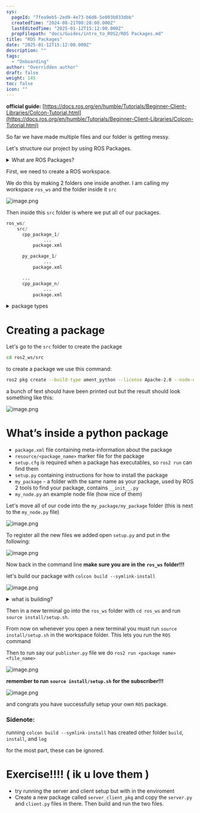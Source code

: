```yaml
---
sys:
  pageId: "7fea9eb5-2ed9-4e73-b6d6-5e093b833dbb"
  createdTime: "2024-08-21T00:28:00.000Z"
  lastEditedTime: "2025-01-12T15:12:00.000Z"
  propFilepath: "docs/Guides/intro_to_ROS2/ROS Packages.md"
title: "ROS Packages"
date: "2025-01-12T15:12:00.000Z"
description: ""
tags:
  - "Onboarding"
author: "Overridden author"
draft: false
weight: 145
toc: false
icon: ""
---
```


**official guide:** [https://docs.ros.org/en/humble/Tutorials/Beginner-Client-Libraries/Colcon-Tutorial.html](https://docs.ros.org/en/humble/Tutorials/Beginner-Client-Libraries/Colcon-Tutorial.html)

So far we have made multiple files and our folder is getting messy.

Let's structure our project by using ROS Packages.

<details>

<summary>What are ROS Packages?</summary>

ROS Packages are, as the name implies, packages of code that are highly sharable between ROS developers.

They consist of a folder, `package.xml` file, and source code

```python
      cpp_package_1/
		      ... imagine much code files here ..
          package.xml
```

</details>

First, we need to create a ROS workspace.

We do this by making 2 folders one inside another. I am calling my workspace `ros_ws` and the folder inside it `src`

![image.png](https://prod-files-secure.s3.us-west-2.amazonaws.com/d518164a-d88e-44d1-a4ee-3adb3bd8bce0/70706947-fd18-4537-a67b-e12946812d31/image.png?X-Amz-Algorithm=AWS4-HMAC-SHA256&X-Amz-Content-Sha256=UNSIGNED-PAYLOAD&X-Amz-Credential=ASIAZI2LB466YPAEHLMT%2F20250404%2Fus-west-2%2Fs3%2Faws4_request&X-Amz-Date=20250404T170743Z&X-Amz-Expires=3600&X-Amz-Security-Token=IQoJb3JpZ2luX2VjEKH%2F%2F%2F%2F%2F%2F%2F%2F%2F%2FwEaCXVzLXdlc3QtMiJHMEUCIQDGceCSoFE6TdKC5Zw%2Bmj8unXRMweLwtXpDMT8JPiE8tgIgMC8pVkpo9hBRXRZmlocrhV8andgbhk%2F5%2F7ylCxkh%2BVQq%2FwMIGhAAGgw2Mzc0MjMxODM4MDUiDI3pItXl%2Biq8dJ7sYyrcA%2FHNP4599qU0pSlo5I%2FEhdaagr%2F1rSXPeNtns9qDtJxPIZ94tiZiC%2Fo4ik055vQTlP08QG1TXC8XmVWpDMWpSqUQ4zhX6JOBtL3JJFpnb95onYOrwEQxE8gsAujImcO8fjGpca%2FBvnQxttynBIPJ5kRqm67xU669ktQ6zqe7pTYbCM%2F0Im3mtkvsh83rOeMN0yMpr2AcOVprK5XrzTY0xSxTanCW4OQBLmUYhtQbDUMAj41UQEdg%2BkNm9s07Hc5PYs40xEvUiTksad9pEx%2F6cBPVxunt2XfC%2F14%2BWJBe8XK0gVntC1QwaTuz2WjY5hSCkBXwiq%2FJK5L4XXD9MOThWny8v5jHhzE02qdq8v1up6JkhjMvtQEwxdZw051oO9ILRiBEcDR8xzj678uOqBO0nRUitOtb2w%2FKSnWE9P%2F70gwJXj67OthkJZWQ2V9BPKIrKxPsr9HZXKoJ%2FllXziERFPViWe1B2Rv5JdGW4Rmtpy%2F5%2BW7ps85FB6mMShXf0edOBWl81syJzii5wh6II%2Bx4HhBVNqqazlMNnMmbfLl6mbjXvOE1dpuzByNwwzVromoPzeNGHBwy1FLgLYY80z84mj9nAk1QRXdHtCKbm7AA4nNz7xEkcqc%2BK%2FcavWeEMMecwL8GOqUBKWvA3nn8QA%2BC7M%2B61eSOoW0XZC6SyQgszwl%2BbPzqt%2FlB2Xl5qqmSA6wsICzWeMwb57N3Sl6%2FHYPYazklU9gWAeJagOpSLOb9fshVZW5mneahntzrIGh1tqanfIybP2KjHbDPmTeanApLoVI1WV%2FLHJXb6bOAaQpLzpWRKt4bUzqC25kk3RwSQZFGgpY4Kj12QgKUcAuHsvUP9Ol5xILK94V1vJHL&X-Amz-Signature=c076e4b50215b5caede3eaf850bedc40eafa6ee84238c210588ae30c7689da05&X-Amz-SignedHeaders=host&x-id=GetObject)

Then inside this `src` folder is where we put all of our packages.

```python
ros_ws/
    src/
      cpp_package_1/
		      ...
          package.xml

      py_package_1/
		      ...
          package.xml

      ...
      cpp_package_n/
		      ...
          package.xml

```

<details>

<summary>package types</summary>

packages can be either `C++` or python.

the intern file structure is different for each but for this guide we will stick to creating python packages

</details>

# Creating a package

Let's go to the `src` folder to create the package

```bash
cd ros2_ws/src
```

to create a package we use this command:

```bash
ros2 pkg create --build-type ament_python --license Apache-2.0 --node-name my_node my_package
```

a bunch of text should have been printed out but the result should look something like this:

![image.png](https://prod-files-secure.s3.us-west-2.amazonaws.com/d518164a-d88e-44d1-a4ee-3adb3bd8bce0/e6cf1e3f-8512-4a3e-b131-079f800bf3e8/image.png?X-Amz-Algorithm=AWS4-HMAC-SHA256&X-Amz-Content-Sha256=UNSIGNED-PAYLOAD&X-Amz-Credential=ASIAZI2LB466YPAEHLMT%2F20250404%2Fus-west-2%2Fs3%2Faws4_request&X-Amz-Date=20250404T170743Z&X-Amz-Expires=3600&X-Amz-Security-Token=IQoJb3JpZ2luX2VjEKH%2F%2F%2F%2F%2F%2F%2F%2F%2F%2FwEaCXVzLXdlc3QtMiJHMEUCIQDGceCSoFE6TdKC5Zw%2Bmj8unXRMweLwtXpDMT8JPiE8tgIgMC8pVkpo9hBRXRZmlocrhV8andgbhk%2F5%2F7ylCxkh%2BVQq%2FwMIGhAAGgw2Mzc0MjMxODM4MDUiDI3pItXl%2Biq8dJ7sYyrcA%2FHNP4599qU0pSlo5I%2FEhdaagr%2F1rSXPeNtns9qDtJxPIZ94tiZiC%2Fo4ik055vQTlP08QG1TXC8XmVWpDMWpSqUQ4zhX6JOBtL3JJFpnb95onYOrwEQxE8gsAujImcO8fjGpca%2FBvnQxttynBIPJ5kRqm67xU669ktQ6zqe7pTYbCM%2F0Im3mtkvsh83rOeMN0yMpr2AcOVprK5XrzTY0xSxTanCW4OQBLmUYhtQbDUMAj41UQEdg%2BkNm9s07Hc5PYs40xEvUiTksad9pEx%2F6cBPVxunt2XfC%2F14%2BWJBe8XK0gVntC1QwaTuz2WjY5hSCkBXwiq%2FJK5L4XXD9MOThWny8v5jHhzE02qdq8v1up6JkhjMvtQEwxdZw051oO9ILRiBEcDR8xzj678uOqBO0nRUitOtb2w%2FKSnWE9P%2F70gwJXj67OthkJZWQ2V9BPKIrKxPsr9HZXKoJ%2FllXziERFPViWe1B2Rv5JdGW4Rmtpy%2F5%2BW7ps85FB6mMShXf0edOBWl81syJzii5wh6II%2Bx4HhBVNqqazlMNnMmbfLl6mbjXvOE1dpuzByNwwzVromoPzeNGHBwy1FLgLYY80z84mj9nAk1QRXdHtCKbm7AA4nNz7xEkcqc%2BK%2FcavWeEMMecwL8GOqUBKWvA3nn8QA%2BC7M%2B61eSOoW0XZC6SyQgszwl%2BbPzqt%2FlB2Xl5qqmSA6wsICzWeMwb57N3Sl6%2FHYPYazklU9gWAeJagOpSLOb9fshVZW5mneahntzrIGh1tqanfIybP2KjHbDPmTeanApLoVI1WV%2FLHJXb6bOAaQpLzpWRKt4bUzqC25kk3RwSQZFGgpY4Kj12QgKUcAuHsvUP9Ol5xILK94V1vJHL&X-Amz-Signature=01d4ed0680a4122904f3ec4055229e908c2237a4c0807863d79431527e605eda&X-Amz-SignedHeaders=host&x-id=GetObject)

# What’s inside a python package

- `package.xml` file containing meta-information about the package
- `resource/<package_name>` marker file for the package
- `setup.cfg` is required when a package has executables, so `ros2 run` can find them
- `setup.py` containing instructions for how to install the package
- `my_package` - a folder with the same name as your package, used by ROS 2 tools to find your package, contains `__init__.py`
- `my_node.py` an example node file (how nice of them)

Let's move all of our code into the `my_package/my_package` folder (this is next to the `my_node.py` file)

![image.png](https://prod-files-secure.s3.us-west-2.amazonaws.com/d518164a-d88e-44d1-a4ee-3adb3bd8bce0/9ce58f11-0da9-4d3e-b86d-506a9685d378/image.png?X-Amz-Algorithm=AWS4-HMAC-SHA256&X-Amz-Content-Sha256=UNSIGNED-PAYLOAD&X-Amz-Credential=ASIAZI2LB466YPAEHLMT%2F20250404%2Fus-west-2%2Fs3%2Faws4_request&X-Amz-Date=20250404T170743Z&X-Amz-Expires=3600&X-Amz-Security-Token=IQoJb3JpZ2luX2VjEKH%2F%2F%2F%2F%2F%2F%2F%2F%2F%2FwEaCXVzLXdlc3QtMiJHMEUCIQDGceCSoFE6TdKC5Zw%2Bmj8unXRMweLwtXpDMT8JPiE8tgIgMC8pVkpo9hBRXRZmlocrhV8andgbhk%2F5%2F7ylCxkh%2BVQq%2FwMIGhAAGgw2Mzc0MjMxODM4MDUiDI3pItXl%2Biq8dJ7sYyrcA%2FHNP4599qU0pSlo5I%2FEhdaagr%2F1rSXPeNtns9qDtJxPIZ94tiZiC%2Fo4ik055vQTlP08QG1TXC8XmVWpDMWpSqUQ4zhX6JOBtL3JJFpnb95onYOrwEQxE8gsAujImcO8fjGpca%2FBvnQxttynBIPJ5kRqm67xU669ktQ6zqe7pTYbCM%2F0Im3mtkvsh83rOeMN0yMpr2AcOVprK5XrzTY0xSxTanCW4OQBLmUYhtQbDUMAj41UQEdg%2BkNm9s07Hc5PYs40xEvUiTksad9pEx%2F6cBPVxunt2XfC%2F14%2BWJBe8XK0gVntC1QwaTuz2WjY5hSCkBXwiq%2FJK5L4XXD9MOThWny8v5jHhzE02qdq8v1up6JkhjMvtQEwxdZw051oO9ILRiBEcDR8xzj678uOqBO0nRUitOtb2w%2FKSnWE9P%2F70gwJXj67OthkJZWQ2V9BPKIrKxPsr9HZXKoJ%2FllXziERFPViWe1B2Rv5JdGW4Rmtpy%2F5%2BW7ps85FB6mMShXf0edOBWl81syJzii5wh6II%2Bx4HhBVNqqazlMNnMmbfLl6mbjXvOE1dpuzByNwwzVromoPzeNGHBwy1FLgLYY80z84mj9nAk1QRXdHtCKbm7AA4nNz7xEkcqc%2BK%2FcavWeEMMecwL8GOqUBKWvA3nn8QA%2BC7M%2B61eSOoW0XZC6SyQgszwl%2BbPzqt%2FlB2Xl5qqmSA6wsICzWeMwb57N3Sl6%2FHYPYazklU9gWAeJagOpSLOb9fshVZW5mneahntzrIGh1tqanfIybP2KjHbDPmTeanApLoVI1WV%2FLHJXb6bOAaQpLzpWRKt4bUzqC25kk3RwSQZFGgpY4Kj12QgKUcAuHsvUP9Ol5xILK94V1vJHL&X-Amz-Signature=ff6b560efd2d2b69fe26d2fa2e8eaa72d1a3d59db31af4d85b152ac5ba8bdaa8&X-Amz-SignedHeaders=host&x-id=GetObject)

To register all the new files we added open `setup.py` and put in the following:

![image.png](https://prod-files-secure.s3.us-west-2.amazonaws.com/d518164a-d88e-44d1-a4ee-3adb3bd8bce0/1cd7c262-4cae-4496-9d75-c178537d24a2/image.png?X-Amz-Algorithm=AWS4-HMAC-SHA256&X-Amz-Content-Sha256=UNSIGNED-PAYLOAD&X-Amz-Credential=ASIAZI2LB466YPAEHLMT%2F20250404%2Fus-west-2%2Fs3%2Faws4_request&X-Amz-Date=20250404T170743Z&X-Amz-Expires=3600&X-Amz-Security-Token=IQoJb3JpZ2luX2VjEKH%2F%2F%2F%2F%2F%2F%2F%2F%2F%2FwEaCXVzLXdlc3QtMiJHMEUCIQDGceCSoFE6TdKC5Zw%2Bmj8unXRMweLwtXpDMT8JPiE8tgIgMC8pVkpo9hBRXRZmlocrhV8andgbhk%2F5%2F7ylCxkh%2BVQq%2FwMIGhAAGgw2Mzc0MjMxODM4MDUiDI3pItXl%2Biq8dJ7sYyrcA%2FHNP4599qU0pSlo5I%2FEhdaagr%2F1rSXPeNtns9qDtJxPIZ94tiZiC%2Fo4ik055vQTlP08QG1TXC8XmVWpDMWpSqUQ4zhX6JOBtL3JJFpnb95onYOrwEQxE8gsAujImcO8fjGpca%2FBvnQxttynBIPJ5kRqm67xU669ktQ6zqe7pTYbCM%2F0Im3mtkvsh83rOeMN0yMpr2AcOVprK5XrzTY0xSxTanCW4OQBLmUYhtQbDUMAj41UQEdg%2BkNm9s07Hc5PYs40xEvUiTksad9pEx%2F6cBPVxunt2XfC%2F14%2BWJBe8XK0gVntC1QwaTuz2WjY5hSCkBXwiq%2FJK5L4XXD9MOThWny8v5jHhzE02qdq8v1up6JkhjMvtQEwxdZw051oO9ILRiBEcDR8xzj678uOqBO0nRUitOtb2w%2FKSnWE9P%2F70gwJXj67OthkJZWQ2V9BPKIrKxPsr9HZXKoJ%2FllXziERFPViWe1B2Rv5JdGW4Rmtpy%2F5%2BW7ps85FB6mMShXf0edOBWl81syJzii5wh6II%2Bx4HhBVNqqazlMNnMmbfLl6mbjXvOE1dpuzByNwwzVromoPzeNGHBwy1FLgLYY80z84mj9nAk1QRXdHtCKbm7AA4nNz7xEkcqc%2BK%2FcavWeEMMecwL8GOqUBKWvA3nn8QA%2BC7M%2B61eSOoW0XZC6SyQgszwl%2BbPzqt%2FlB2Xl5qqmSA6wsICzWeMwb57N3Sl6%2FHYPYazklU9gWAeJagOpSLOb9fshVZW5mneahntzrIGh1tqanfIybP2KjHbDPmTeanApLoVI1WV%2FLHJXb6bOAaQpLzpWRKt4bUzqC25kk3RwSQZFGgpY4Kj12QgKUcAuHsvUP9Ol5xILK94V1vJHL&X-Amz-Signature=205782faec899f4cc9bf4c704b5d847acf98366ed764e8e7896ed9750529e56e&X-Amz-SignedHeaders=host&x-id=GetObject)

Now back in the command line **make sure you are in the** **`ros_ws`** **folder!!!**

let's build our package with `colcon build --symlink-install`

![image.png](https://prod-files-secure.s3.us-west-2.amazonaws.com/d518164a-d88e-44d1-a4ee-3adb3bd8bce0/2f2a0d27-b173-48fd-b189-5f5c0ce65619/image.png?X-Amz-Algorithm=AWS4-HMAC-SHA256&X-Amz-Content-Sha256=UNSIGNED-PAYLOAD&X-Amz-Credential=ASIAZI2LB466YPAEHLMT%2F20250404%2Fus-west-2%2Fs3%2Faws4_request&X-Amz-Date=20250404T170743Z&X-Amz-Expires=3600&X-Amz-Security-Token=IQoJb3JpZ2luX2VjEKH%2F%2F%2F%2F%2F%2F%2F%2F%2F%2FwEaCXVzLXdlc3QtMiJHMEUCIQDGceCSoFE6TdKC5Zw%2Bmj8unXRMweLwtXpDMT8JPiE8tgIgMC8pVkpo9hBRXRZmlocrhV8andgbhk%2F5%2F7ylCxkh%2BVQq%2FwMIGhAAGgw2Mzc0MjMxODM4MDUiDI3pItXl%2Biq8dJ7sYyrcA%2FHNP4599qU0pSlo5I%2FEhdaagr%2F1rSXPeNtns9qDtJxPIZ94tiZiC%2Fo4ik055vQTlP08QG1TXC8XmVWpDMWpSqUQ4zhX6JOBtL3JJFpnb95onYOrwEQxE8gsAujImcO8fjGpca%2FBvnQxttynBIPJ5kRqm67xU669ktQ6zqe7pTYbCM%2F0Im3mtkvsh83rOeMN0yMpr2AcOVprK5XrzTY0xSxTanCW4OQBLmUYhtQbDUMAj41UQEdg%2BkNm9s07Hc5PYs40xEvUiTksad9pEx%2F6cBPVxunt2XfC%2F14%2BWJBe8XK0gVntC1QwaTuz2WjY5hSCkBXwiq%2FJK5L4XXD9MOThWny8v5jHhzE02qdq8v1up6JkhjMvtQEwxdZw051oO9ILRiBEcDR8xzj678uOqBO0nRUitOtb2w%2FKSnWE9P%2F70gwJXj67OthkJZWQ2V9BPKIrKxPsr9HZXKoJ%2FllXziERFPViWe1B2Rv5JdGW4Rmtpy%2F5%2BW7ps85FB6mMShXf0edOBWl81syJzii5wh6II%2Bx4HhBVNqqazlMNnMmbfLl6mbjXvOE1dpuzByNwwzVromoPzeNGHBwy1FLgLYY80z84mj9nAk1QRXdHtCKbm7AA4nNz7xEkcqc%2BK%2FcavWeEMMecwL8GOqUBKWvA3nn8QA%2BC7M%2B61eSOoW0XZC6SyQgszwl%2BbPzqt%2FlB2Xl5qqmSA6wsICzWeMwb57N3Sl6%2FHYPYazklU9gWAeJagOpSLOb9fshVZW5mneahntzrIGh1tqanfIybP2KjHbDPmTeanApLoVI1WV%2FLHJXb6bOAaQpLzpWRKt4bUzqC25kk3RwSQZFGgpY4Kj12QgKUcAuHsvUP9Ol5xILK94V1vJHL&X-Amz-Signature=3553770866084bb51ea9d404066e99294f0c6afad74798e47a81f7c9cbfd353d&X-Amz-SignedHeaders=host&x-id=GetObject)

<details>

<summary>what is building?</summary>

if you are a CS major at Rose-Hulman you will learn the answer to this in CSSE132

but TLDR; is it combines all the code files into one program that can be run easily 

</details>

Then in a new terminal go into the `ros_ws` folder with `cd ros_ws` and run `source install/setup.sh`. 

From now on whenever you open a new terminal you must run `source install/setup.sh` in the workspace folder. This lets you run the `ROS` command

Then to run say our `publisher.py` file we do `ros2 run <package name> <file_name>`

![image.png](https://prod-files-secure.s3.us-west-2.amazonaws.com/d518164a-d88e-44d1-a4ee-3adb3bd8bce0/4f4b1219-3a44-4632-aa0a-ce3471699f59/image.png?X-Amz-Algorithm=AWS4-HMAC-SHA256&X-Amz-Content-Sha256=UNSIGNED-PAYLOAD&X-Amz-Credential=ASIAZI2LB466YPAEHLMT%2F20250404%2Fus-west-2%2Fs3%2Faws4_request&X-Amz-Date=20250404T170743Z&X-Amz-Expires=3600&X-Amz-Security-Token=IQoJb3JpZ2luX2VjEKH%2F%2F%2F%2F%2F%2F%2F%2F%2F%2FwEaCXVzLXdlc3QtMiJHMEUCIQDGceCSoFE6TdKC5Zw%2Bmj8unXRMweLwtXpDMT8JPiE8tgIgMC8pVkpo9hBRXRZmlocrhV8andgbhk%2F5%2F7ylCxkh%2BVQq%2FwMIGhAAGgw2Mzc0MjMxODM4MDUiDI3pItXl%2Biq8dJ7sYyrcA%2FHNP4599qU0pSlo5I%2FEhdaagr%2F1rSXPeNtns9qDtJxPIZ94tiZiC%2Fo4ik055vQTlP08QG1TXC8XmVWpDMWpSqUQ4zhX6JOBtL3JJFpnb95onYOrwEQxE8gsAujImcO8fjGpca%2FBvnQxttynBIPJ5kRqm67xU669ktQ6zqe7pTYbCM%2F0Im3mtkvsh83rOeMN0yMpr2AcOVprK5XrzTY0xSxTanCW4OQBLmUYhtQbDUMAj41UQEdg%2BkNm9s07Hc5PYs40xEvUiTksad9pEx%2F6cBPVxunt2XfC%2F14%2BWJBe8XK0gVntC1QwaTuz2WjY5hSCkBXwiq%2FJK5L4XXD9MOThWny8v5jHhzE02qdq8v1up6JkhjMvtQEwxdZw051oO9ILRiBEcDR8xzj678uOqBO0nRUitOtb2w%2FKSnWE9P%2F70gwJXj67OthkJZWQ2V9BPKIrKxPsr9HZXKoJ%2FllXziERFPViWe1B2Rv5JdGW4Rmtpy%2F5%2BW7ps85FB6mMShXf0edOBWl81syJzii5wh6II%2Bx4HhBVNqqazlMNnMmbfLl6mbjXvOE1dpuzByNwwzVromoPzeNGHBwy1FLgLYY80z84mj9nAk1QRXdHtCKbm7AA4nNz7xEkcqc%2BK%2FcavWeEMMecwL8GOqUBKWvA3nn8QA%2BC7M%2B61eSOoW0XZC6SyQgszwl%2BbPzqt%2FlB2Xl5qqmSA6wsICzWeMwb57N3Sl6%2FHYPYazklU9gWAeJagOpSLOb9fshVZW5mneahntzrIGh1tqanfIybP2KjHbDPmTeanApLoVI1WV%2FLHJXb6bOAaQpLzpWRKt4bUzqC25kk3RwSQZFGgpY4Kj12QgKUcAuHsvUP9Ol5xILK94V1vJHL&X-Amz-Signature=24985e2af8e8c47e903cddcb0e783bf8d43af87a9926c92a14d81c5864afefc9&X-Amz-SignedHeaders=host&x-id=GetObject)

**remember to run** **`source install/setup.sh`** **for the subscriber!!!**

![image.png](https://prod-files-secure.s3.us-west-2.amazonaws.com/d518164a-d88e-44d1-a4ee-3adb3bd8bce0/02121119-dad4-49ec-8356-c956108b4243/image.png?X-Amz-Algorithm=AWS4-HMAC-SHA256&X-Amz-Content-Sha256=UNSIGNED-PAYLOAD&X-Amz-Credential=ASIAZI2LB466YPAEHLMT%2F20250404%2Fus-west-2%2Fs3%2Faws4_request&X-Amz-Date=20250404T170743Z&X-Amz-Expires=3600&X-Amz-Security-Token=IQoJb3JpZ2luX2VjEKH%2F%2F%2F%2F%2F%2F%2F%2F%2F%2FwEaCXVzLXdlc3QtMiJHMEUCIQDGceCSoFE6TdKC5Zw%2Bmj8unXRMweLwtXpDMT8JPiE8tgIgMC8pVkpo9hBRXRZmlocrhV8andgbhk%2F5%2F7ylCxkh%2BVQq%2FwMIGhAAGgw2Mzc0MjMxODM4MDUiDI3pItXl%2Biq8dJ7sYyrcA%2FHNP4599qU0pSlo5I%2FEhdaagr%2F1rSXPeNtns9qDtJxPIZ94tiZiC%2Fo4ik055vQTlP08QG1TXC8XmVWpDMWpSqUQ4zhX6JOBtL3JJFpnb95onYOrwEQxE8gsAujImcO8fjGpca%2FBvnQxttynBIPJ5kRqm67xU669ktQ6zqe7pTYbCM%2F0Im3mtkvsh83rOeMN0yMpr2AcOVprK5XrzTY0xSxTanCW4OQBLmUYhtQbDUMAj41UQEdg%2BkNm9s07Hc5PYs40xEvUiTksad9pEx%2F6cBPVxunt2XfC%2F14%2BWJBe8XK0gVntC1QwaTuz2WjY5hSCkBXwiq%2FJK5L4XXD9MOThWny8v5jHhzE02qdq8v1up6JkhjMvtQEwxdZw051oO9ILRiBEcDR8xzj678uOqBO0nRUitOtb2w%2FKSnWE9P%2F70gwJXj67OthkJZWQ2V9BPKIrKxPsr9HZXKoJ%2FllXziERFPViWe1B2Rv5JdGW4Rmtpy%2F5%2BW7ps85FB6mMShXf0edOBWl81syJzii5wh6II%2Bx4HhBVNqqazlMNnMmbfLl6mbjXvOE1dpuzByNwwzVromoPzeNGHBwy1FLgLYY80z84mj9nAk1QRXdHtCKbm7AA4nNz7xEkcqc%2BK%2FcavWeEMMecwL8GOqUBKWvA3nn8QA%2BC7M%2B61eSOoW0XZC6SyQgszwl%2BbPzqt%2FlB2Xl5qqmSA6wsICzWeMwb57N3Sl6%2FHYPYazklU9gWAeJagOpSLOb9fshVZW5mneahntzrIGh1tqanfIybP2KjHbDPmTeanApLoVI1WV%2FLHJXb6bOAaQpLzpWRKt4bUzqC25kk3RwSQZFGgpY4Kj12QgKUcAuHsvUP9Ol5xILK94V1vJHL&X-Amz-Signature=c617b4ec7a3493ff821400766d16e5dd81ceb0124c034bcab4bd6aa9616b46ad&X-Amz-SignedHeaders=host&x-id=GetObject)

and congrats you have successfully setup your own `ROS` package.

### Sidenote:

running `colcon build --symlink-install` has created other folder `build`, `install`, and `log`

for the most part, these can be ignored.

# Exercise!!!! ( ik u love them )

- try running the server and client setup but with in the enviroment
- Create a new package called `server_client_pkg` and copy the `server.py` and `client.py` files in there. Then build and run the two files.
